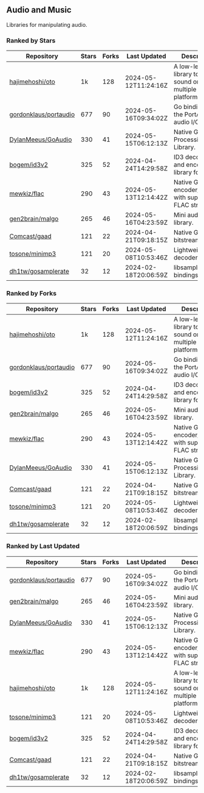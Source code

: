 ## Audio and Music

Libraries for manipulating audio.

### Ranked by Stars

| Repository | Stars | Forks | Last Updated | Description | 
|------------|-------|-------|--------------|-------------|
| [hajimehoshi/oto](https://github.com/hajimehoshi/oto) | 1k | 128 | 2024-05-12T11:24:16Z |  A low-level library to play sound on multiple platforms. |
| [gordonklaus/portaudio](https://github.com/gordonklaus/portaudio) | 677 | 90 | 2024-05-16T09:34:02Z |  Go bindings for the PortAudio audio I/O library. |
| [DylanMeeus/GoAudio](https://github.com/DylanMeeus/GoAudio) | 330 | 41 | 2024-05-15T06:12:13Z |  Native Go Audio Processing Library. |
| [bogem/id3v2](https://github.com/bogem/id3v2) | 325 | 52 | 2024-04-24T14:29:58Z |  ID3 decoding and encoding library for Go. |
| [mewkiz/flac](https://github.com/mewkiz/flac) | 290 | 43 | 2024-05-13T12:14:42Z |  Native Go FLAC encoder/decoder with support for FLAC streams. |
| [gen2brain/malgo](https://github.com/gen2brain/malgo) | 265 | 46 | 2024-05-16T04:23:59Z |  Mini audio library. |
| [Comcast/gaad](https://github.com/Comcast/gaad) | 121 | 22 | 2024-04-21T09:18:15Z |  Native Go AAC bitstream parser. |
| [tosone/minimp3](https://github.com/tosone/minimp3) | 121 | 20 | 2024-05-08T10:53:46Z |  Lightweight MP3 decoder library. |
| [dh1tw/gosamplerate](https://github.com/dh1tw/gosamplerate) | 32 | 12 | 2024-02-18T20:06:59Z |  libsamplerate bindings for go. |

### Ranked by Forks

| Repository | Stars | Forks | Last Updated | Description | 
|------------|-------|-------|--------------|-------------|
| [hajimehoshi/oto](https://github.com/hajimehoshi/oto) | 1k | 128 | 2024-05-12T11:24:16Z |  A low-level library to play sound on multiple platforms. |
| [gordonklaus/portaudio](https://github.com/gordonklaus/portaudio) | 677 | 90 | 2024-05-16T09:34:02Z |  Go bindings for the PortAudio audio I/O library. |
| [bogem/id3v2](https://github.com/bogem/id3v2) | 325 | 52 | 2024-04-24T14:29:58Z |  ID3 decoding and encoding library for Go. |
| [gen2brain/malgo](https://github.com/gen2brain/malgo) | 265 | 46 | 2024-05-16T04:23:59Z |  Mini audio library. |
| [mewkiz/flac](https://github.com/mewkiz/flac) | 290 | 43 | 2024-05-13T12:14:42Z |  Native Go FLAC encoder/decoder with support for FLAC streams. |
| [DylanMeeus/GoAudio](https://github.com/DylanMeeus/GoAudio) | 330 | 41 | 2024-05-15T06:12:13Z |  Native Go Audio Processing Library. |
| [Comcast/gaad](https://github.com/Comcast/gaad) | 121 | 22 | 2024-04-21T09:18:15Z |  Native Go AAC bitstream parser. |
| [tosone/minimp3](https://github.com/tosone/minimp3) | 121 | 20 | 2024-05-08T10:53:46Z |  Lightweight MP3 decoder library. |
| [dh1tw/gosamplerate](https://github.com/dh1tw/gosamplerate) | 32 | 12 | 2024-02-18T20:06:59Z |  libsamplerate bindings for go. |

### Ranked by Last Updated

| Repository | Stars | Forks | Last Updated | Description | 
|------------|-------|-------|--------------|-------------|
| [gordonklaus/portaudio](https://github.com/gordonklaus/portaudio) | 677 | 90 | 2024-05-16T09:34:02Z |  Go bindings for the PortAudio audio I/O library. |
| [gen2brain/malgo](https://github.com/gen2brain/malgo) | 265 | 46 | 2024-05-16T04:23:59Z |  Mini audio library. |
| [DylanMeeus/GoAudio](https://github.com/DylanMeeus/GoAudio) | 330 | 41 | 2024-05-15T06:12:13Z |  Native Go Audio Processing Library. |
| [mewkiz/flac](https://github.com/mewkiz/flac) | 290 | 43 | 2024-05-13T12:14:42Z |  Native Go FLAC encoder/decoder with support for FLAC streams. |
| [hajimehoshi/oto](https://github.com/hajimehoshi/oto) | 1k | 128 | 2024-05-12T11:24:16Z |  A low-level library to play sound on multiple platforms. |
| [tosone/minimp3](https://github.com/tosone/minimp3) | 121 | 20 | 2024-05-08T10:53:46Z |  Lightweight MP3 decoder library. |
| [bogem/id3v2](https://github.com/bogem/id3v2) | 325 | 52 | 2024-04-24T14:29:58Z |  ID3 decoding and encoding library for Go. |
| [Comcast/gaad](https://github.com/Comcast/gaad) | 121 | 22 | 2024-04-21T09:18:15Z |  Native Go AAC bitstream parser. |
| [dh1tw/gosamplerate](https://github.com/dh1tw/gosamplerate) | 32 | 12 | 2024-02-18T20:06:59Z |  libsamplerate bindings for go. |


